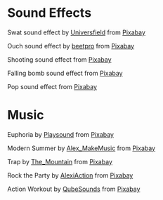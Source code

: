 # Sound Effects

Swat sound effect by [Universfield](https://pixabay.com/users/universfield-28281460/?utm_source=link-attribution&amp;utm_medium=referral&amp;utm_campaign=music&amp;utm_content=140236) from [Pixabay](https://pixabay.com/sound-effects//?utm_source=link-attribution&amp;utm_medium=referral&amp;utm_campaign=music&amp;utm_content=140236)

Ouch sound effect by [beetpro](https://pixabay.com/users/beetpro-16097074/?utm_source=link-attribution&amp;utm_medium=referral&amp;utm_campaign=music&amp;utm_content=11844) from [Pixabay](https://pixabay.com/sound-effects//?utm_source=link-attribution&amp;utm_medium=referral&amp;utm_campaign=music&amp;utm_content=11844)

Shooting sound effect from [Pixabay](https://pixabay.com/?utm_source=link-attribution&amp;utm_medium=referral&amp;utm_campaign=music&amp;utm_content=14443)

Falling bomb sound effect from [Pixabay](https://pixabay.com/sound-effects/?utm_source=link-attribution&amp;utm_medium=referral&amp;utm_campaign=music&amp;utm_content=41038)

Pop sound effect from [Pixabay](https://pixabay.com/sound-effects/?utm_source=link-attribution&amp;utm_medium=referral&amp;utm_campaign=music&amp;utm_content=85563)

# Music

Euphoria by [Playsound](https://pixabay.com/users/playsound-24686998/?utm_source=link-attribution&amp;utm_medium=referral&amp;utm_campaign=music&amp;utm_content=121294) from [Pixabay](https://pixabay.com//?utm_source=link-attribution&amp;utm_medium=referral&amp;utm_campaign=music&amp;utm_content=121294)

Modern Summer by [Alex_MakeMusic](https://pixabay.com/users/alex_makemusic-24186663/?utm_source=link-attribution&amp;utm_medium=referral&amp;utm_campaign=music&amp;utm_content=10534) from [Pixabay](https://pixabay.com/music//?utm_source=link-attribution&amp;utm_medium=referral&amp;utm_campaign=music&amp;utm_content=10534)

Trap by [The_Mountain](https://pixabay.com/users/the_mountain-3616498/?utm_source=link-attribution&amp;utm_medium=referral&amp;utm_campaign=music&amp;utm_content=139518) from [Pixabay](https://pixabay.com//?utm_source=link-attribution&amp;utm_medium=referral&amp;utm_campaign=music&amp;utm_content=139518)

Rock the Party by [AlexiAction](https://pixabay.com/users/alexiaction-26977400/?utm_source=link-attribution&amp;utm_medium=referral&amp;utm_campaign=music&amp;utm_content=110947) from [Pixabay](https://pixabay.com/music//?utm_source=link-attribution&amp;utm_medium=referral&amp;utm_campaign=music&amp;utm_content=110947)

Action Workout by [QubeSounds](https://pixabay.com/users/qubesounds-24397640/?utm_source=link-attribution&amp;utm_medium=referral&amp;utm_campaign=music&amp;utm_content=99524) from [Pixabay](https://pixabay.com/music//?utm_source=link-attribution&amp;utm_medium=referral&amp;utm_campaign=music&amp;utm_content=99524)
